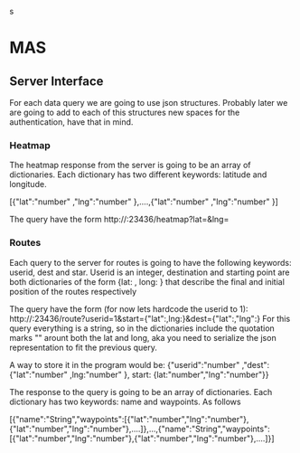 s
# MAS
## Server Interface

For each data query we are going to use json structures. Probably
later we are going to add to each of this structures new 
spaces for the authentication, have that in mind.

### Heatmap
The heatmap response from the server is going to be an 
array of dictionaries. Each dictionary has two different
keywords: latitude and longitude.

[{"lat":"number" ,"lng":"number" },....,{"lat":"number" ,"lng":"number" }]

The query have the form
http://<server address>:23436/heatmap?lat=<latitude>&lng=<longitude>

### Routes
Each query to the server for routes is going to have the following keywords: userid, dest and star.
Userid is an integer, destination and starting point are both
dictionaries of the form {lat: , long: } that describe the
final and initial position of the routes respectively

The query have the form (for now lets hardcode the userid to 1):
http://<server address>:23436/route?userid=1&start={"lat":<start latitute>,lng:<start longitude>}&dest={"lat":<destination latitute>,"lng":<destination longitude>}
For this query everything is a string, so in the dictionaries include the quotation marks "" arount both the lat and long, aka you need to serialize the json representation to fit the previous query.

A way to store it in the program would be:
{"userid":"number" ,"dest": {"lat":"number" ,lng:"number" }, start: {lat:"number","lng":"number"}}

The response to the query is going to be an array of dictionaries.
Each dictionary has two keywords: name and waypoints. As follows

[{"name":"String","waypoints":[{"lat":"number","lng":"number"},{"lat":"number","lng":"number"},....]},...,{"name":"String","waypoints":[{"lat":"number","lng":"number"},{"lat":"number","lng":"number"},....]}]
